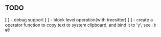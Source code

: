 ## TODO
[ ] - debug support
[ ] - block level operation(with treesitter)
[ ] - create a operator function to copy text to system clipboard,
      and bind it to '<leader>y', see `:h g@`
